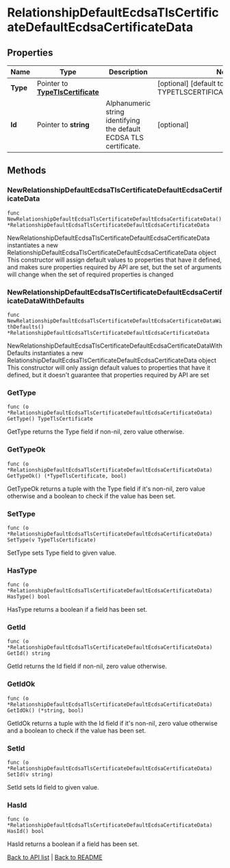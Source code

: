 # RelationshipDefaultEcdsaTlsCertificateDefaultEcdsaCertificateData

## Properties

Name | Type | Description | Notes
------------ | ------------- | ------------- | -------------
**Type** | Pointer to [**TypeTlsCertificate**](TypeTlsCertificate.md) |  | [optional] [default to TYPETLSCERTIFICATE_TLS_CERTIFICATE]
**Id** | Pointer to **string** | Alphanumeric string identifying the default ECDSA TLS certificate. | [optional] 

## Methods

### NewRelationshipDefaultEcdsaTlsCertificateDefaultEcdsaCertificateData

`func NewRelationshipDefaultEcdsaTlsCertificateDefaultEcdsaCertificateData() *RelationshipDefaultEcdsaTlsCertificateDefaultEcdsaCertificateData`

NewRelationshipDefaultEcdsaTlsCertificateDefaultEcdsaCertificateData instantiates a new RelationshipDefaultEcdsaTlsCertificateDefaultEcdsaCertificateData object
This constructor will assign default values to properties that have it defined,
and makes sure properties required by API are set, but the set of arguments
will change when the set of required properties is changed

### NewRelationshipDefaultEcdsaTlsCertificateDefaultEcdsaCertificateDataWithDefaults

`func NewRelationshipDefaultEcdsaTlsCertificateDefaultEcdsaCertificateDataWithDefaults() *RelationshipDefaultEcdsaTlsCertificateDefaultEcdsaCertificateData`

NewRelationshipDefaultEcdsaTlsCertificateDefaultEcdsaCertificateDataWithDefaults instantiates a new RelationshipDefaultEcdsaTlsCertificateDefaultEcdsaCertificateData object
This constructor will only assign default values to properties that have it defined,
but it doesn't guarantee that properties required by API are set

### GetType

`func (o *RelationshipDefaultEcdsaTlsCertificateDefaultEcdsaCertificateData) GetType() TypeTlsCertificate`

GetType returns the Type field if non-nil, zero value otherwise.

### GetTypeOk

`func (o *RelationshipDefaultEcdsaTlsCertificateDefaultEcdsaCertificateData) GetTypeOk() (*TypeTlsCertificate, bool)`

GetTypeOk returns a tuple with the Type field if it's non-nil, zero value otherwise
and a boolean to check if the value has been set.

### SetType

`func (o *RelationshipDefaultEcdsaTlsCertificateDefaultEcdsaCertificateData) SetType(v TypeTlsCertificate)`

SetType sets Type field to given value.

### HasType

`func (o *RelationshipDefaultEcdsaTlsCertificateDefaultEcdsaCertificateData) HasType() bool`

HasType returns a boolean if a field has been set.

### GetId

`func (o *RelationshipDefaultEcdsaTlsCertificateDefaultEcdsaCertificateData) GetId() string`

GetId returns the Id field if non-nil, zero value otherwise.

### GetIdOk

`func (o *RelationshipDefaultEcdsaTlsCertificateDefaultEcdsaCertificateData) GetIdOk() (*string, bool)`

GetIdOk returns a tuple with the Id field if it's non-nil, zero value otherwise
and a boolean to check if the value has been set.

### SetId

`func (o *RelationshipDefaultEcdsaTlsCertificateDefaultEcdsaCertificateData) SetId(v string)`

SetId sets Id field to given value.

### HasId

`func (o *RelationshipDefaultEcdsaTlsCertificateDefaultEcdsaCertificateData) HasId() bool`

HasId returns a boolean if a field has been set.


[Back to API list](../README.md#documentation-for-api-endpoints) | [Back to README](../README.md)


